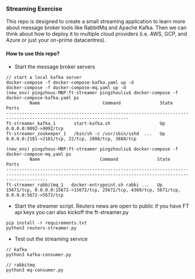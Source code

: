 ### Streaming Exercise 


This repo is designed to create a small streaming application to learn more about message broker tools like RabbitMq and Apache Kafka. Then we can think about how to deploy it to multiple cloud providers (i.e. AWS, GCP, and Azure or just your on-prime datacentres).

#### How to use this repo?
- Start the message broker servers
```
// start a local kafka server 
docker-compose -f docker-compose-kafka.yaml up -d
docker-compose -f docker-compose-mq.yaml up -d
(new_env) pingzhous-MBP:ft-streamer pingzhouliu$ docker-compose -f docker-compose-kafka.yaml ps
         Name                        Command               State                         Ports                       
---------------------------------------------------------------------------------------------------------------------
ft-streamer_kafka_1       start-kafka.sh                   Up      0.0.0.0:9092->9092/tcp                            
ft-streamer_zookeeper_1   /bin/sh -c /usr/sbin/sshd  ...   Up      0.0.0.0:2181->2181/tcp, 22/tcp, 2888/tcp, 3888/tcp

(new_env) pingzhous-MBP:ft-streamer pingzhouliu$ docker-compose -f docker-compose-mq.yaml ps
         Name                       Command               State                                             Ports                                           
------------------------------------------------------------------------------------------------------------------------------------------------------------
ft-streamer_rabbitmq_1   docker-entrypoint.sh rabbi ...   Up      15671/tcp, 0.0.0.0:15672->15672/tcp, 25672/tcp, 4369/tcp, 5671/tcp, 0.0.0.0:5672->5672/tcp
```
- Start the streamer script. Reuters news are open to public if you have FT api keys you can also kickoff the ft-streamer.py
```
pip install -r requirements.txt
python3 reuters-streamer.py
```

- Test out the streaming service
```
// kafka
python3 kafka-consumer.py

// rabbitmq 
python3 mq-consumer.py
```